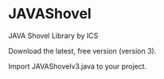 # JAVAShovel
JAVA Shovel Library by ICS


Download the latest, free version (version 3).


Import JAVAShovelv3.java to your project.

